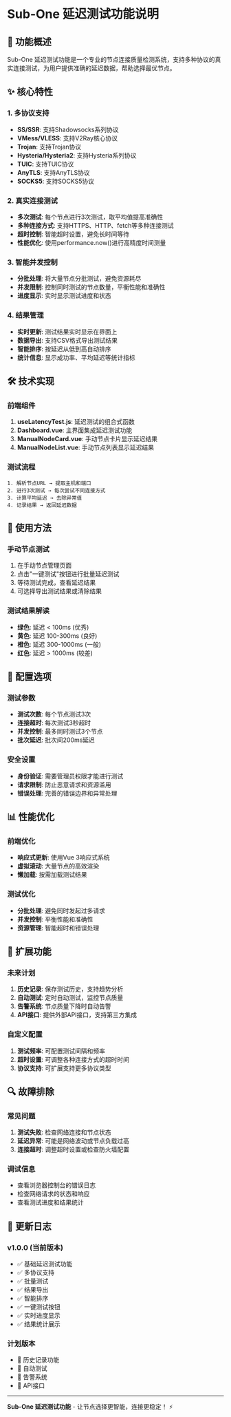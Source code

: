 # Sub-One 延迟测试功能说明

## 🎯 功能概述

Sub-One 延迟测试功能是一个专业的节点连接质量检测系统，支持多种协议的真实连接测试，为用户提供准确的延迟数据，帮助选择最优节点。

## ✨ 核心特性

### 1. 多协议支持
- **SS/SSR**: 支持Shadowsocks系列协议
- **VMess/VLESS**: 支持V2Ray核心协议
- **Trojan**: 支持Trojan协议
- **Hysteria/Hysteria2**: 支持Hysteria系列协议
- **TUIC**: 支持TUIC协议
- **AnyTLS**: 支持AnyTLS协议
- **SOCKS5**: 支持SOCKS5协议

### 2. 真实连接测试
- **多次测试**: 每个节点进行3次测试，取平均值提高准确性
- **多种连接方式**: 支持HTTPS、HTTP、fetch等多种连接测试
- **超时控制**: 智能超时设置，避免长时间等待
- **性能优化**: 使用performance.now()进行高精度时间测量

### 3. 智能并发控制
- **分批处理**: 将大量节点分批测试，避免资源耗尽
- **并发限制**: 控制同时测试的节点数量，平衡性能和准确性
- **进度显示**: 实时显示测试进度和状态

### 4. 结果管理
- **实时更新**: 测试结果实时显示在界面上
- **数据导出**: 支持CSV格式导出测试结果
- **智能排序**: 按延迟从低到高自动排序
- **统计信息**: 显示成功率、平均延迟等统计指标

## 🛠️ 技术实现

### 前端组件
1. **useLatencyTest.js**: 延迟测试的组合式函数
2. **Dashboard.vue**: 主界面集成延迟测试功能
3. **ManualNodeCard.vue**: 手动节点卡片显示延迟结果
4. **ManualNodeList.vue**: 手动节点列表显示延迟结果

### 测试流程
```
1. 解析节点URL → 提取主机和端口
2. 进行3次测试 → 每次尝试不同连接方式
3. 计算平均延迟 → 去除异常值
4. 记录结果 → 返回延迟数据
```

## 📱 使用方法

### 手动节点测试
1. 在手动节点管理页面
2. 点击"一键测试"按钮进行批量延迟测试
3. 等待测试完成，查看延迟结果
4. 可选择导出测试结果或清除结果

### 测试结果解读
- **绿色**: 延迟 < 100ms (优秀)
- **黄色**: 延迟 100-300ms (良好)  
- **橙色**: 延迟 300-1000ms (一般)
- **红色**: 延迟 > 1000ms (较差)

## 🔧 配置选项

### 测试参数
- **测试次数**: 每个节点测试3次
- **连接超时**: 每次测试3秒超时
- **并发控制**: 最多同时测试3个节点
- **批次延迟**: 批次间200ms延迟

### 安全设置
- **身份验证**: 需要管理员权限才能进行测试
- **请求限制**: 防止恶意请求和资源滥用
- **错误处理**: 完善的错误边界和异常处理

## 📊 性能优化

### 前端优化
- **响应式更新**: 使用Vue 3响应式系统
- **虚拟滚动**: 大量节点的高效渲染
- **懒加载**: 按需加载测试结果

### 测试优化
- **分批处理**: 避免同时发起过多请求
- **并发控制**: 平衡性能和准确性
- **资源管理**: 智能超时和错误处理

## 🚀 扩展功能

### 未来计划
1. **历史记录**: 保存测试历史，支持趋势分析
2. **自动测试**: 定时自动测试，监控节点质量
3. **告警系统**: 节点质量下降时自动告警
4. **API接口**: 提供外部API接口，支持第三方集成

### 自定义配置
1. **测试频率**: 可配置测试间隔和频率
2. **超时设置**: 可调整各种连接方式的超时时间
3. **协议支持**: 可扩展支持更多协议类型

## 🔍 故障排除

### 常见问题
1. **测试失败**: 检查网络连接和节点状态
2. **延迟异常**: 可能是网络波动或节点负载过高
3. **连接超时**: 调整超时设置或检查防火墙配置

### 调试信息
- 查看浏览器控制台的错误日志
- 检查网络请求的状态和响应
- 查看测试进度和结果统计

## 📝 更新日志

### v1.0.0 (当前版本)
- ✅ 基础延迟测试功能
- ✅ 多协议支持
- ✅ 批量测试
- ✅ 结果导出
- ✅ 智能排序
- ✅ 一键测试按钮
- ✅ 实时进度显示
- ✅ 结果统计展示

### 计划版本
- 🔄 历史记录功能
- 🔄 自动测试
- 🔄 告警系统
- 🔄 API接口

---

**Sub-One 延迟测试功能** - 让节点选择更智能，连接更稳定！ ⚡ 